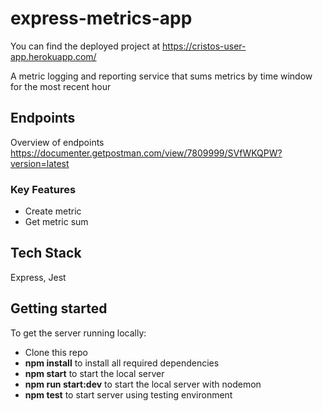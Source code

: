 # express-metrics-app
You can find the deployed project at https://cristos-user-app.herokuapp.com/

A metric logging and reporting service that sums metrics by time window for the most recent hour

## Endpoints

Overview of endpoints
https://documenter.getpostman.com/view/7809999/SVfWKQPW?version=latest

### Key Features

- Create metric
- Get metric sum

## Tech Stack

Express, Jest

## Getting started

To get the server running locally:

- Clone this repo
- **npm install** to install all required dependencies
- **npm start** to start the local server
- **npm run start:dev** to start the local server with nodemon
- **npm test** to start server using testing environment

